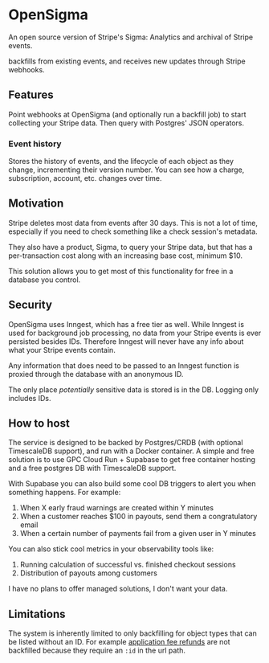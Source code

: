 # OpenSigma

An open source version of Stripe's Sigma: Analytics and archival of Stripe events.

backfills from existing events, and receives new updates through Stripe webhooks.

## Features

Point webhooks at OpenSigma (and optionally run a backfill job) to start collecting your Stripe data. Then query with Postgres' JSON operators.

### Event history

Stores the history of events, and the lifecycle of each object as they change, incrementing their version number. You can see how a charge, subscription, account, etc. changes over time.

## Motivation

Stripe deletes most data from events after 30 days. This is not a lot of time, especially if you need to check something like a check session's metadata.

They also have a product, Sigma, to query your Stripe data, but that has a per-transaction cost along with an increasing base cost, minimum $10.

This solution allows you to get most of this functionality for free in a database you control.

## Security

OpenSigma uses Inngest, which has a free tier as well. While Inngest is used for background job processing, no data from your Stripe events is ever persisted besides IDs. Therefore Inngest will never have any info about what your Stripe events contain.

Any information that does need to be passed to an Inngest function is proxied through the database with an anonymous ID.

The only place *potentially* sensitive data is stored is in the DB. Logging only includes IDs.

## How to host

The service is designed to be backed by Postgres/CRDB (with optional TimescaleDB support), and run with a Docker container. A simple and free solution is to use GPC Cloud Run + Supabase to get free container hosting and a free postgres DB with TimescaleDB support.

With Supabase you can also build some cool DB triggers to alert you when something happens. For example:

1. When X early fraud warnings are created within Y minutes
2. When a customer reaches $100 in payouts, send them a congratulatory email
3. When a certain number of payments fail from a given user in Y minutes


You can also stick cool metrics in your observability tools like:

1. Running calculation of successful vs. finished checkout sessions
2. Distribution of payouts among customers

I have no plans to offer managed solutions, I don't want your data.

## Limitations

The system is inherently limited to only backfilling for object types that can be listed without an ID. For example [application fee refunds](https://stripe.com/docs/api/fee_refunds) are not backfilled because they require an `:id` in the url path.
